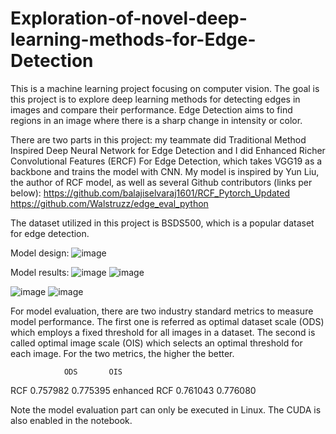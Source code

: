# Exploration-of-novel-deep-learning-methods-for-Edge-Detection

This is a machine learning project focusing on computer vision. The goal is this project is to explore deep learning methods for detecting edges in images and compare their performance. Edge Detection aims to find regions in an image where there is a sharp change in intensity or color.

There are two parts in this project: my teammate did Traditional Method Inspired Deep Neural Network for Edge Detection and I did Enhanced Richer Convolutional Features (ERCF) For Edge Detection, which takes VGG19 as a backbone and trains the model with CNN. My model is inspired by Yun Liu, the author of RCF model, as well as several Github contributors (links per below):
https://github.com/balajiselvaraj1601/RCF_Pytorch_Updated
https://github.com/Walstruzz/edge_eval_python

The dataset utilized in this project is BSDS500, which is a popular dataset for edge detection.

Model design:
![image](https://user-images.githubusercontent.com/75347096/132914105-3e972c01-fc0b-4d3a-b675-2fb941b9688f.png)

Model results:
![image](https://user-images.githubusercontent.com/75347096/132914163-a9c62548-e8a7-4128-a399-04297f9ff947.png)
![image](https://user-images.githubusercontent.com/75347096/132914170-c075d1e2-3364-4d0d-961d-b8b597ed5e55.png)

![image](https://user-images.githubusercontent.com/75347096/132914222-7cfa60c5-45e7-4816-b786-2c34b55c1fbe.png)
![image](https://user-images.githubusercontent.com/75347096/132914236-24896bfb-49ce-4404-a246-ad243c748ae5.png)

For model evaluation, there are two industry standard metrics to measure model performance. The first one is referred as optimal dataset scale (ODS) which employs a fixed threshold for all images in a dataset. The second is called optimal image scale (OIS) which selects an optimal threshold for each image. For the two metrics, the higher the better.

	            ODS	      OIS
RCF	          0.757982	0.775395
enhanced RCF	0.761043	0.776080

Note the model evaluation part can only be executed in Linux. The CUDA is also enabled in the notebook.
